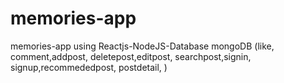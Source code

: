 # memories-app
  memories-app using Reactjs-NodeJS-Database mongoDB (like, comment,addpost, deletepost,editpost, searchpost,signin, signup,recommededpost, postdetail, )
